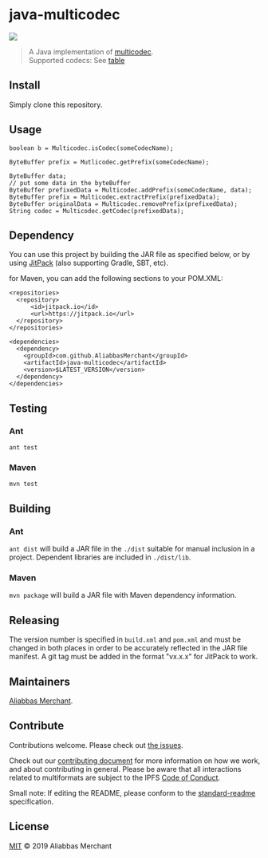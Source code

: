 # java-multicodec

[![](https://img.shields.io/badge/project-multiformats-blue.svg?style=flat-square)](https://github.com/multiformats/multiformats)

> A Java implementation of [multicodec](https://github.com/multiformats/multicodec).  
> Supported codecs: See [table](table.csv)

## Install

Simply clone this repository.

## Usage

```
boolean b = Multicodec.isCodec(someCodecName);

ByteBuffer prefix = Mutlicodec.getPrefix(someCodecName);

ByteBuffer data;
// put some data in the byteBuffer
ByteBuffer prefixedData = Multicodec.addPrefix(someCodecName, data);
ByteBuffer prefix = Multicodec.extractPrefix(prefixedData);
ByteBuffer originalData = Multicodec.removePrefix(prefixedData);
String codec = Multicodec.getCodec(prefixedData);
```

## Dependency
You can use this project by building the JAR file as specified below, or by using [JitPack](https://jitpack.io/#multiformats/java-multihash/) (also supporting Gradle, SBT, etc).

for Maven, you can add the following sections to your POM.XML:
```
<repositories>
  <repository>
      <id>jitpack.io</id>
      <url>https://jitpack.io</url>
  </repository>
</repositories>

<dependencies>
  <dependency>
    <groupId>com.github.AliabbasMerchant</groupId>
    <artifactId>java-multicodec</artifactId>
    <version>$LATEST_VERSION</version>
  </dependency>
</dependencies>
```

## Testing

### Ant
`ant test`

### Maven
`mvn test`

## Building

### Ant
`ant dist` will build a JAR file in the `./dist` suitable for manual inclusion in a project. Dependent libraries are included in `./dist/lib`.

### Maven
`mvn package` will build a JAR file with Maven dependency information.

## Releasing
The version number is specified in `build.xml` and `pom.xml` and must be changed in both places in order to be accurately reflected in the JAR file manifest. A git tag must be added in the format "vx.x.x" for JitPack to work.

## Maintainers
[Aliabbas Merchant](https://github.com/AliabbasMerchant).

## Contribute
Contributions welcome. Please check out [the issues](https://github.com/AliabbasMerchant/java-multicodec/issues).

Check out our [contributing document](https://github.com/multiformats/multiformats/blob/master/contributing.md) for more information on how we work, and about contributing in general. Please be aware that all interactions related to multiformats are subject to the IPFS [Code of Conduct](https://github.com/ipfs/community/blob/master/code-of-conduct.md).

Small note: If editing the README, please conform to the [standard-readme](https://github.com/RichardLitt/standard-readme) specification.

## License

[MIT](LICENSE) © 2019 Aliabbas Merchant
